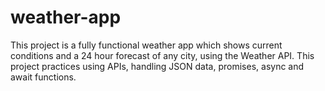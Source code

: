 # weather-app

This project is a fully functional weather app which shows current conditions and a 24 hour forecast of any city, using the Weather API. This project practices using APIs, handling JSON data, promises, async and await functions.